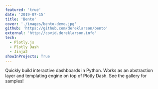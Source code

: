 ```yaml
---
featured: 'true'
date: '2019-07-15'
title: 'Bento'
cover: './images/bento-demo.jpg'
github: 'https://github.com/dereklarson/bento'
external: 'http://covid.dereklarson.info'
tech:
  - Plotly.js
  - Plotly Dash
  - Jinja2
showInProjects: True
---
```


Quickly build interactive dashboards in Python. Works as an abstraction layer and
templating engine on top of Plotly Dash. See the gallery for samples!
